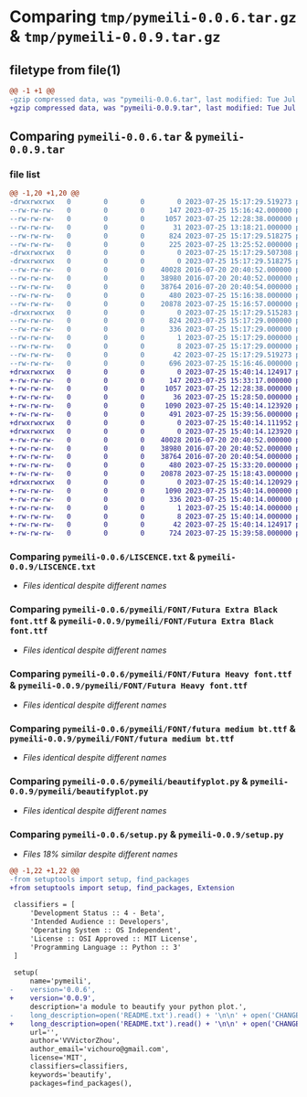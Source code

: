 # Comparing `tmp/pymeili-0.0.6.tar.gz` & `tmp/pymeili-0.0.9.tar.gz`

## filetype from file(1)

```diff
@@ -1 +1 @@
-gzip compressed data, was "pymeili-0.0.6.tar", last modified: Tue Jul 25 15:17:29 2023, max compression
+gzip compressed data, was "pymeili-0.0.9.tar", last modified: Tue Jul 25 15:40:14 2023, max compression
```

## Comparing `pymeili-0.0.6.tar` & `pymeili-0.0.9.tar`

### file list

```diff
@@ -1,20 +1,20 @@
-drwxrwxrwx   0        0        0        0 2023-07-25 15:17:29.519273 pymeili-0.0.6/
--rw-rw-rw-   0        0        0      147 2023-07-25 15:16:42.000000 pymeili-0.0.6/CHANGELOG.txt
--rw-rw-rw-   0        0        0     1057 2023-07-25 12:28:38.000000 pymeili-0.0.6/LISCENCE.txt
--rw-rw-rw-   0        0        0       31 2023-07-25 13:18:21.000000 pymeili-0.0.6/MANIFEST.in
--rw-rw-rw-   0        0        0      824 2023-07-25 15:17:29.518275 pymeili-0.0.6/PKG-INFO
--rw-rw-rw-   0        0        0      225 2023-07-25 13:25:52.000000 pymeili-0.0.6/README.txt
-drwxrwxrwx   0        0        0        0 2023-07-25 15:17:29.507308 pymeili-0.0.6/pymeili/
-drwxrwxrwx   0        0        0        0 2023-07-25 15:17:29.518275 pymeili-0.0.6/pymeili/FONT/
--rw-rw-rw-   0        0        0    40028 2016-07-20 20:40:52.000000 pymeili-0.0.6/pymeili/FONT/Futura Extra Black font.ttf
--rw-rw-rw-   0        0        0    38980 2016-07-20 20:40:52.000000 pymeili-0.0.6/pymeili/FONT/Futura Heavy font.ttf
--rw-rw-rw-   0        0        0    38764 2016-07-20 20:40:54.000000 pymeili-0.0.6/pymeili/FONT/futura medium bt.ttf
--rw-rw-rw-   0        0        0      480 2023-07-25 15:16:38.000000 pymeili-0.0.6/pymeili/__init__.py
--rw-rw-rw-   0        0        0    20878 2023-07-25 15:16:57.000000 pymeili-0.0.6/pymeili/beautifyplot.py
-drwxrwxrwx   0        0        0        0 2023-07-25 15:17:29.515283 pymeili-0.0.6/pymeili.egg-info/
--rw-rw-rw-   0        0        0      824 2023-07-25 15:17:29.000000 pymeili-0.0.6/pymeili.egg-info/PKG-INFO
--rw-rw-rw-   0        0        0      336 2023-07-25 15:17:29.000000 pymeili-0.0.6/pymeili.egg-info/SOURCES.txt
--rw-rw-rw-   0        0        0        1 2023-07-25 15:17:29.000000 pymeili-0.0.6/pymeili.egg-info/dependency_links.txt
--rw-rw-rw-   0        0        0        8 2023-07-25 15:17:29.000000 pymeili-0.0.6/pymeili.egg-info/top_level.txt
--rw-rw-rw-   0        0        0       42 2023-07-25 15:17:29.519273 pymeili-0.0.6/setup.cfg
--rw-rw-rw-   0        0        0      696 2023-07-25 15:16:46.000000 pymeili-0.0.6/setup.py
+drwxrwxrwx   0        0        0        0 2023-07-25 15:40:14.124917 pymeili-0.0.9/
+-rw-rw-rw-   0        0        0      147 2023-07-25 15:33:17.000000 pymeili-0.0.9/CHANGELOG.txt
+-rw-rw-rw-   0        0        0     1057 2023-07-25 12:28:38.000000 pymeili-0.0.9/LISCENCE.txt
+-rw-rw-rw-   0        0        0       36 2023-07-25 15:28:50.000000 pymeili-0.0.9/MANIFEST.in
+-rw-rw-rw-   0        0        0     1090 2023-07-25 15:40:14.123920 pymeili-0.0.9/PKG-INFO
+-rw-rw-rw-   0        0        0      491 2023-07-25 15:39:56.000000 pymeili-0.0.9/README.txt
+drwxrwxrwx   0        0        0        0 2023-07-25 15:40:14.111952 pymeili-0.0.9/pymeili/
+drwxrwxrwx   0        0        0        0 2023-07-25 15:40:14.123920 pymeili-0.0.9/pymeili/FONT/
+-rw-rw-rw-   0        0        0    40028 2016-07-20 20:40:52.000000 pymeili-0.0.9/pymeili/FONT/Futura Extra Black font.ttf
+-rw-rw-rw-   0        0        0    38980 2016-07-20 20:40:52.000000 pymeili-0.0.9/pymeili/FONT/Futura Heavy font.ttf
+-rw-rw-rw-   0        0        0    38764 2016-07-20 20:40:54.000000 pymeili-0.0.9/pymeili/FONT/futura medium bt.ttf
+-rw-rw-rw-   0        0        0      480 2023-07-25 15:33:20.000000 pymeili-0.0.9/pymeili/__init__.py
+-rw-rw-rw-   0        0        0    20878 2023-07-25 15:18:43.000000 pymeili-0.0.9/pymeili/beautifyplot.py
+drwxrwxrwx   0        0        0        0 2023-07-25 15:40:14.120929 pymeili-0.0.9/pymeili.egg-info/
+-rw-rw-rw-   0        0        0     1090 2023-07-25 15:40:14.000000 pymeili-0.0.9/pymeili.egg-info/PKG-INFO
+-rw-rw-rw-   0        0        0      336 2023-07-25 15:40:14.000000 pymeili-0.0.9/pymeili.egg-info/SOURCES.txt
+-rw-rw-rw-   0        0        0        1 2023-07-25 15:40:14.000000 pymeili-0.0.9/pymeili.egg-info/dependency_links.txt
+-rw-rw-rw-   0        0        0        8 2023-07-25 15:40:14.000000 pymeili-0.0.9/pymeili.egg-info/top_level.txt
+-rw-rw-rw-   0        0        0       42 2023-07-25 15:40:14.124917 pymeili-0.0.9/setup.cfg
+-rw-rw-rw-   0        0        0      724 2023-07-25 15:39:58.000000 pymeili-0.0.9/setup.py
```

### Comparing `pymeili-0.0.6/LISCENCE.txt` & `pymeili-0.0.9/LISCENCE.txt`

 * *Files identical despite different names*

### Comparing `pymeili-0.0.6/pymeili/FONT/Futura Extra Black font.ttf` & `pymeili-0.0.9/pymeili/FONT/Futura Extra Black font.ttf`

 * *Files identical despite different names*

### Comparing `pymeili-0.0.6/pymeili/FONT/Futura Heavy font.ttf` & `pymeili-0.0.9/pymeili/FONT/Futura Heavy font.ttf`

 * *Files identical despite different names*

### Comparing `pymeili-0.0.6/pymeili/FONT/futura medium bt.ttf` & `pymeili-0.0.9/pymeili/FONT/futura medium bt.ttf`

 * *Files identical despite different names*

### Comparing `pymeili-0.0.6/pymeili/beautifyplot.py` & `pymeili-0.0.9/pymeili/beautifyplot.py`

 * *Files identical despite different names*

### Comparing `pymeili-0.0.6/setup.py` & `pymeili-0.0.9/setup.py`

 * *Files 18% similar despite different names*

```diff
@@ -1,22 +1,22 @@
-from setuptools import setup, find_packages
+from setuptools import setup, find_packages, Extension
 
 classifiers = [
     'Development Status :: 4 - Beta',
     'Intended Audience :: Developers',
     'Operating System :: OS Independent',
     'License :: OSI Approved :: MIT License',
     'Programming Language :: Python :: 3'
 ]
 
 setup(
     name='pymeili',
-    version='0.0.6',
+    version='0.0.9',
     description='a module to beautify your python plot.',
-    long_description=open('README.txt').read() + '\n\n' + open('CHANGELOG.txt').read(),
+    long_description=open('README.txt').read() + '\n\n' + open('CHANGELOG.txt',encoding="utf-8").read(),
     url='',
     author='VVVictorZhou',
     author_email='vichouro@gmail.com',
     license='MIT',
     classifiers=classifiers,
     keywords='beautify',
     packages=find_packages(),
```

